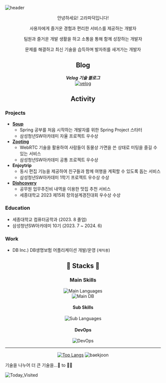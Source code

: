 <!--타이틀 부분-->

![header](https://capsule-render.vercel.app/api?type=wave&color=F7DC6F&height=200&section=header)

<div align=center>

안녕하세요! 고라파덕입니다!

사용자에게 즐거운 경험과 편리한 서비스를 제공하는 개발자

팀원과 즐거운 개발 생활을 하고 소통을 통해 함께 성장하는 개발자

문제를 해결하고 최신 기술을 습득하며 발자취를 새겨가는 개발자

## Blog

**_Velog 기술 블로그_**<br>[![velog](https://img.shields.io/badge/velog-20C997?style=flat-square&logo=velog&logoColor=white)](https://velog.io/@duckbill)


## Activity
</div>

### Projects

- **[Soup](https://github.com/duckbill413/soup)**
  - Spring 공부를 처음 시작하는 개발자를 위한 Spring Project 스타터
  - 삼성청년SW아카데미 자율 프로젝트 우수상
- **[Zooting](https://github.com/duckbill413/zooting)**
  - WebRTC 기술을 활용하여 사람들이 동물상 가면을 쓴 상태로 미팅을 즐길 수 있는 서비스
  - 삼성청년SW아카데미 공통 프로젝트 우수상
- **Enjoytrip**
  - 동시 편집 기능을 제공하여 친구들과 함께 여행을 계획할 수 있도록 돕는 서비스
  - 삼성청년SW아카데미 1학기 프로젝트 우수상 수상
- **[Dishcovery](https://github.com/capstone-miso/miso-server)**
  - 공무원 업무추진비 내역을 이용한 맛집 추천 서비스
  - 세종대학교 2023 제15회 창의설계경진대회 우수상 수상

### Education

- 세종대학교 컴퓨터공학과 (2023. 8 졸업)
- 삼성청년SW아카데미 10기 (2023. 7 ~ 2024. 6)

### Work
- DB Inc.) DB생명보험 어플리케이션 개발/운영 (`재직중`)

<div align="center">

## 🐥 Stacks 🐥

### Main Skills

![Main Languages](https://skillicons.dev/icons?i=java,py,spring&theme=light)  
![Main DB](https://skillicons.dev/icons?i=mysql,mongodb,redis&theme=light)

#### Sub Skills

![Sub Languages](https://skillicons.dev/icons?i=dart,js,cpp,flutter,vue,kafka&theme=light&perline=3)

#### DevOps

![DevOps](https://skillicons.dev/icons?i=aws,docker,ubuntu,githubactions,gitlab,prometheus,grafana&theme=light&perline=4)

---

[![Top Langs](https://github-readme-stats-sigma-seven.vercel.app/api/top-langs/?username=duckbill413&layout=compact&theme=swift&langs_count=8&hide=jupyter%20notebook,css,html)](https://github.com/duckbill413/duckbill413)
![baekjoon](http://mazassumnida.wtf/api/v2/generate_badge?boj=uhyeon7399)

</div>

기술을 나누어 더 큰 기술을...🐤 to 🐔🎈

![Today_Visited](https://hits.seeyoufarm.com/api/count/incr/badge.svg?url=https%3A%2F%2Fgithub.com%2FduckbillLvr&count_bg=%2379C83D&title_bg=%23555555&icon=&icon_color=%23E7E7E7&title=hits&edge_flat=false)
